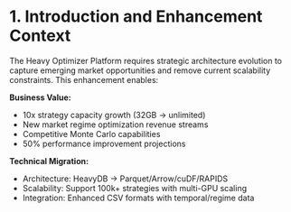 # 1. Introduction and Enhancement Context

The Heavy Optimizer Platform requires strategic architecture evolution to capture emerging market opportunities and remove current scalability constraints. This enhancement enables:

**Business Value:**
- 10x strategy capacity growth (32GB → unlimited)
- New market regime optimization revenue streams
- Competitive Monte Carlo capabilities
- 50% performance improvement projections

**Technical Migration:**
- Architecture: HeavyDB → Parquet/Arrow/cuDF/RAPIDS
- Scalability: Support 100k+ strategies with multi-GPU scaling
- Integration: Enhanced CSV formats with temporal/regime data
